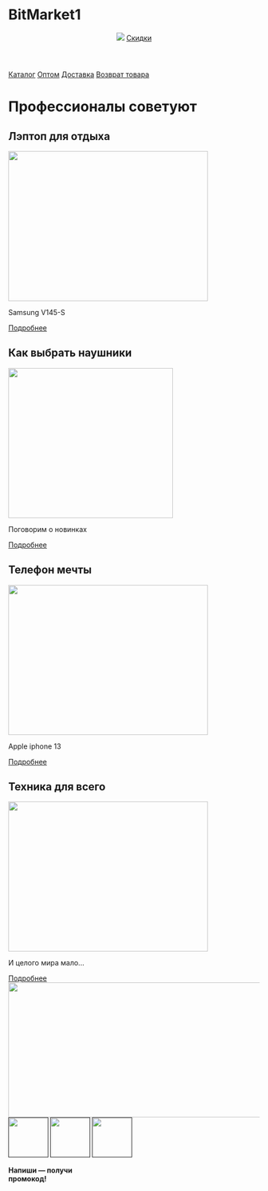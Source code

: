 # BitMarket1
<html>
    <head>
        <title>BitMarket</title>
        <link rel="stylesheet" href="style.css">
    </head>
    <body>
        <header>
            <img src="/uploads/2021/02/logo_0_1613588860.svg">
            <a class="button" href="">Скидки</a>
        </header>
        <nav>
            <a class="nav-link" href="">Каталог</a>
            <a class="nav-link" href="">Оптом</a>
            <a class="nav-link" href="">Доставка</a>
            <a class="nav-link" href="">Возврат товара</a>
        </nav>
        <main>
            <h1>Профессионалы советуют</h1>
            <section class="info">
                <article>
                    <h2>Лэптоп для отдыха</h2>
                    <img src="/uploads/2021/02/notebook-405755_1920_0_1613586011.jpg" width="400px" height="300px"/>
                    <p>Samsung V145-S</p>
                    <a class="article-but" href="">Подробнее</a>
                </article>
                <article>
                    <h2>Как выбрать наушники</h2>
                    <img src="/uploads/2021/02/music-1813100_1280_0_1613586010.png" width="330px" height="300px"/>
                    <p>Поговорим о новинках</p>
                    <a class="article-but" href="">Подробнее</a>
                </article>
                <article>
                    <h2>Телефон мечты</h2>
                    <img src="/uploads/2021/02/mobile-phone-1875813_1920_0_1613586011.jpg" width="400px" height="300px"/>
                    <p>Apple iphone 13</p>
                    <a class="article-but" href="">Подробнее</a>
                </article>
                <article>
                    <h2>Техника для всего</h2>
                    <img src="/uploads/2021/02/laptop-1483974_1920_0_1613586010.jpg" width="400px" height="300px"/>
                    <p>И целого мира мало...</p>
                    <a class="article-but" href="">Подробнее</a>
                </article>
            </section>
            <img src="/uploads/2021/02/mobile-phone-1419275_1920_0_1613586010.jpg" width="960" height="270"/>
        </main>
        <footer>
            <a href=""><img src="/uploads/2021/02/icon-set-1142000_1280%201_0_1613586391.png" width="80px" height="80px"></a>
            <a href=""><img src="/uploads/2021/02/Group%201_0_1613586391.png" width="80px" height="80px"></a>
            <a href=""><img src="/uploads/2021/02/instagram-3288419_1280%201_0_1613586391.png" width="80px" height="80px"></a>
            <p><b>Напиши — получи<br/> промокод!</b></p> 
        </footer>
    </body>
</html>
